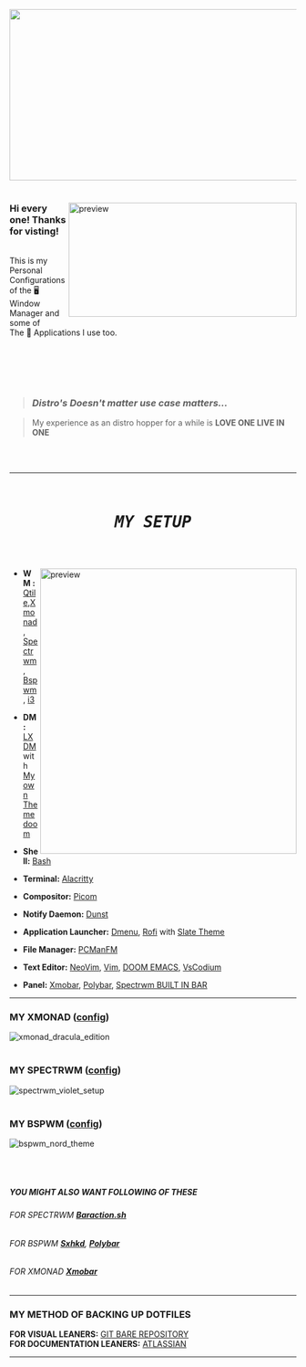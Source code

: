 <p align="center">
  <img width="650" height="300" src="https://raw.githubusercontent.com/terminal-guy/dotfiles/master/.assets/dots.png">

</p>

#

<img height="200" src="https://specials-images.forbesimg.com/imageserve/5dc1a7ccca425400079c78c4/960x0.jpg?fit=scale" alt="preview" align="right" width="400px"></a>

### Hi every one! Thanks for visting!

######

This is my Personal Configurations of the 🖥️ Window Manager and some of</br> The 📌 Applications I use too.

<br> </br>
<br> </br>

> ###
>
> ### _Distro's Doesn't matter use case matters..._

> My experience as an distro hopper for a while is **LOVE ONE LIVE IN ONE**

<br> </br>

---

<pre>
<center> <h1><i><b>MY SETUP</b></i></h1> </center>
</pre>

<a href="https://www.deviantart.com/owl4ce/art/Joyful-Desktop-v2-1-858789495"><img height="500" src="https://raw.githubusercontent.com/terminal-guy/dotfiles/master/.assets/spider-collage.png" alt="preview" align="right" width="450px"></a>


- **WM :** [Qtile](),[Xmonad](https://hackage.haskell.org/package/xmonad), [Spectrwm](https://github.com/conformal/spectrwm), [Bspwm](https://github.com/baskerville/bspwm), [i3](https://i3wm.org/)

- **DM :** [LXDM](https://github.com/canonical/lightdm) with [My own Theme doom]()

- **Shell:** [Bash]()

- **Terminal:** [Alacritty](https://github.com/alacritty/alacritty)
- **Compositor:** [Picom](https://wiki.archlinux.org/index.php/Picom)
- **Notify Daemon:** [Dunst](https://wiki.archlinux.org/index.php/Dunst)
- **Application Launcher:** [Dmenu](https://tools.suckless.org/dmenu/), [Rofi](https://github.com/davatorium/rofi) with [Slate Theme](https://github.com/davatorium/rofi-themes/tree/master/User%20Themes)

- **File Manager:** [PCManFM](https://wiki.archlinux.org/index.php/PCManFM)

- **Text Editor:** [NeoVim](https://neovim.io/), [Vim](https://www.vim.org/), [DOOM EMACS](https://github.com/hlissner/doom-emacs), [VsCodium](https://vscodium.com/)

- **Panel:** [Xmobar](https://hackage.haskell.org/package/xmobar), [Polybar](https://github.com/polybar/polybar), [Spectrwm BUILT IN BAR](https://github.com/conformal/spectrwm)


----


### MY XMONAD ([config](https://github.com/terminal-guy/dotfiles/tree/master/.xmonad))

![xmonad_dracula_edition](https://user-images.githubusercontent.com/58595594/97839416-302afe80-1d08-11eb-858b-8c38aa3992c3.png)
<br> </br>

### MY SPECTRWM ([config](https://github.com/terminal-guy/dotfiles/blob/master/.spectrwm.conf1))

![spectrwm_violet_setup](https://user-images.githubusercontent.com/58595594/97839587-784a2100-1d08-11eb-8c2b-66afcda7f9a8.png)
<br> </br>

### MY BSPWM ([config](https://github.com/terminal-guy/dotfiles/tree/master/.config/bspwm))

![bspwm_nord_theme](https://user-images.githubusercontent.com/58595594/97839700-b47d8180-1d08-11eb-9376-19444ff3a4f9.png)

<br> </br>

##### YOU MIGHT ALSO WANT FOLLOWING OF THESE

###### FOR SPECTRWM [**_Baraction.sh_**](https://github.com/terminal-guy/dotfiles/blob/master/baraction.sh)

###### FOR BSPWM [**_Sxhkd_**](https://github.com/terminal-guy/dotfiles/tree/master/.config/sxhkd), [**_Polybar_**](https://github.com/terminal-guy/dotfiles/tree/master/.config/polybar)

###### FOR XMONAD [**_Xmobar_**](https://github.com/terminal-guy/dotfiles/tree/master/.config/xmobar)

---

### MY METHOD OF BACKING UP DOTFILES

**FOR VISUAL LEANERS:** [GIT BARE REPOSITORY](https://www.youtube.com/watch?v=tBoLDpTWVOM&t=801s)<br>
**FOR DOCUMENTATION LEANERS:** [ATLASSIAN](https://www.atlassian.com/git/tutorials/dotfiles)

---
